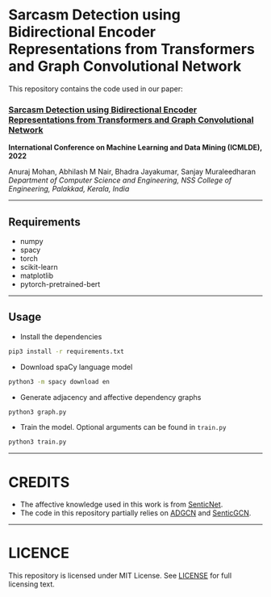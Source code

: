 # Sarcasm Detection using Bidirectional Encoder Representations from Transformers and Graph Convolutional Network

This repository contains the code used in our paper:

<h3><b><a href = "https://www.sciencedirect.com/science/article/pii/S1877050922024991">Sarcasm Detection using Bidirectional Encoder Representations from Transformers and Graph Convolutional Network</a></b></h3>
<b>International Conference on Machine Learning and Data Mining (ICMLDE), 2022</b>

Anuraj Mohan, Abhilash M Nair, Bhadra Jayakumar, Sanjay Muraleedharan</br>
<i>Department of Computer Science and Engineering, NSS College of Engineering, Palakkad, Kerala, India</i>

---

## Requirements
- numpy
- spacy
- torch
- scikit-learn
- matplotlib
- pytorch-pretrained-bert

---

## Usage
- Install the dependencies
```bash
pip3 install -r requirements.txt
```

- Download spaCy language model
```bash
python3 -m spacy download en
```

- Generate adjacency and affective dependency graphs
```bash
python3 graph.py
```

- Train the model. Optional arguments can be found in `train.py`
```bash
python3 train.py
```
---

# CREDITS
- The affective knowledge used in this work is from [SenticNet](https://sentic.net/).
- The code in this repository partially relies on [ADGCN](https://github.com/BinLiang-NLP/ADGCN-Sarcasm) and [SenticGCN](https://github.com/BinLiang-NLP/Sentic-GCN).

---

# LICENCE
This repository is licensed under MIT License. See [LICENSE](https://github.com/abhilashmnair/Sarcasm-Detection-with-BERT-and-GCN/blob/main/LICENSE) for full licensing text.
